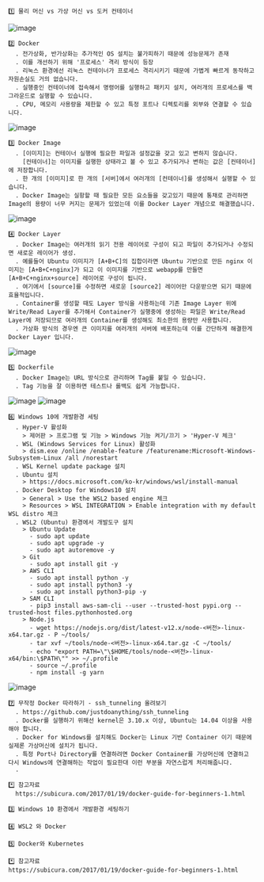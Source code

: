 ```
1️⃣ 물리 머신 vs 가상 머신 vs 도커 컨테이너
```
![image](https://user-images.githubusercontent.com/21374902/147321427-6f4f1bf6-e1b0-450e-bf6b-43fef4cde521.png)
```
2️⃣ Docker  
  . 전가상화, 반가상화는 추가적인 OS 설치는 불가피하기 때문에 성능문제가 존재
  . 이를 개선하기 위해 '프로세스' 격리 방식이 등장
  . 리눅스 환경에선 리눅스 컨테이너가 프로세스 격리시키기 때문에 가볍게 빠르게 동작하고 자원손실도 거의 없습니다.
  . 실행중인 컨테이너에 접속해서 명령어를 실행하고 패키지 설치, 여러개의 프로세스를 백그라운드로 실행할 수 있습니다.
  . CPU, 메모리 사용량을 제한할 수 있고 특정 포트나 디렉토리를 외부와 연결할 수 있습니다.
```
![image](https://user-images.githubusercontent.com/21374902/147167642-1dad5620-3b02-4e83-854d-3595e7feee64.png)
```
3️⃣ Docker Image
  . [이미지]는 컨테이너 실행에 필요한 파일과 설정값을 갖고 있고 변하지 않습니다.
    [컨테이너]는 이미지를 실행한 상태라고 볼 수 있고 추가되거나 변하는 값은 [컨테이너]에 저장합니다.
  . 한 개의 [이미지]로 한 개의 [서버]에서 여러개의 [컨테이너]를 생성해서 실행할 수 있습니다.
  . Docker Image는 실항할 때 필요한 모든 요소들을 갖고있기 때문에 통채로 관리하면 Image의 용량이 너무 커지는 문제가 있었는데 이를 Docker Layer 개념으로 해결했습니다.
```
  ![image](https://user-images.githubusercontent.com/21374902/147167708-010adcfc-cda2-4399-a69a-807ba6d2a690.png)
```
4️⃣ Docker Layer
  . Docker Image는 여러개의 읽기 전용 레이어로 구성이 되고 파일이 추가되거나 수정되면 새로운 레이어가 생성.
  . 예를들어 Ubuntu 이미지가 [A+B+C]의 집합이라면 Ubuntu 기반으로 만든 nginx 이미지는 [A+B+C+nginx]가 되고 이 이미지를 기반으로 webapp를 만들면 [A+B+C+nginx+source] 레이어로 구성이 됩니다.
  . 여기에서 [source]를 수정하면 새로운 [source2] 레이어만 다운받으면 되기 때문에 효율적입니다.
  . Container를 생성할 때도 Layer 방식을 사용하는데 기존 Image Layer 위에 Write/Read Layer를 추가해서 Container가 실행중에 생성하는 파일은 Write/Read Layer에 저장되므로 여러개의 Container를 생성해도 최소한의 용량만 사용합니다.
  . 가상화 방식의 경우엔 큰 이미지를 여러개의 서버에 배포하는데 이를 간단하게 해결한게 Docker Layer 입니다.
```
  ![image](https://user-images.githubusercontent.com/21374902/147167762-342c1f71-014f-435a-bef5-360d4ab4ca89.png)
```
5️⃣ Dockerfile
  . Docker Image는 URL 방식으로 관리하며 Tag를 붙일 수 있습니다.
  . Tag 기능을 잘 이용하면 테스트나 롤백도 쉽게 가능합니다.
```

![image](https://user-images.githubusercontent.com/21374902/147322683-26ab298f-a6fd-4ca6-b2f9-994faf71c75a.png)
![image](https://user-images.githubusercontent.com/21374902/147327131-76c2efb7-e930-4f4d-b319-c796052766c7.png)


```
6️⃣ Windows 10에 개발환경 세팅
  . Hyper-V 활성화
    > 제어판 > 프로그램 및 기능 > Windows 기능 켜기/끄기 > 'Hyper-V 체크'
  . WSL (Windows Services for Linux) 활성화
    > dism.exe /online /enable-feature /featurename:Microsoft-Windows-Subsystem-Linux /all /norestart 
  . WSL Kernel update package 설치 
  . Ubuntu 설치
    > https://docs.microsoft.com/ko-kr/windows/wsl/install-manual
  . Docker Desktop for Windows10 설치
    > General > Use the WSL2 based engine 체크
    > Resources > WSL INTEGRATION > Enable integration with my default WSL distro 체크
  . WSL2 (Ubuntu) 환경에서 개발도구 설치
    > Ubuntu Update
      - sudo apt update
      - sudo apt upgrade -y
      - sudo apt autoremove -y
    > Git
      - sudo apt install git -y
    > AWS CLI
      - sudo apt install python -y
      - sudo apt install python3 -y
      - sudo apt install python3-pip -y
    > SAM CLI
      - pip3 install aws-sam-cli --user --trusted-host pypi.org --trusted-host files.pythonhosted.org
    > Node.js
      - wget https://nodejs.org/dist/latest-v12.x/node-<버전>-linux-x64.tar.gz - P ~/tools/
      - tar xvf ~/tools/node-<버전>-linux-x64.tar.gz -C ~/tools/
      - echo "export PATH=\"\$HOME/tools/node-<버전>-linux-x64/bin:\$PATH\"" >> ~/.profile
      - source ~/.profile
      - npm install -g yarn
```
![image](https://user-images.githubusercontent.com/21374902/147616035-5bb71b64-74e2-490c-bbc6-bb44fbc06ddd.png)
```
7️⃣ 무작정 Docker 따라하기 - ssh_tunneling 올려보기
  . https://github.com/justdoanything/ssh_tunneling
  . Docker를 실행하기 위해선 kernel은 3.10.x 이상, Ubuntu는 14.04 이상을 사용해야 합니다.
  . Docker for Windows를 설치해도 Docker는 Linux 기반 Container 이기 때문에 실제론 가상머신에 설치가 됩니다.
  . 특정 Port나 Directory를 연결하려면 Docker Container를 가상머신에 연결하고 다시 Windows에 연결해하는 작업이 필요한대 이런 부분을 자연스럽게 처리해줍니다.
  . 
```

```
*️⃣ 참고자료
  https://subicura.com/2017/01/19/docker-guide-for-beginners-1.html
```
```
3️⃣ Windows 10 환경에서 개발환경 세팅하기

```
```
4️⃣ WSL2 와 Docker

```
```
5️⃣ Docker와 Kubernetes

```
```
*️⃣ 참고자료  
https://subicura.com/2017/01/19/docker-guide-for-beginners-1.html
```

